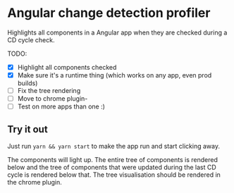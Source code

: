 # Angular change detection profiler

Highlights all components in a Angular app when they are checked during a CD cycle check.

TODO:

- [x] Highlight all components checked
- [x] Make sure it's a runtime thing (which works on any app, even prod builds)
- [ ] Fix the tree rendering
- [ ] Move to chrome plugin-
- [ ] Test on more apps than one :)

## Try it out

Just run
`yarn && yarn start`
to make the app run and start clicking away.

The components will light up. The entire tree of components is rendered below and the tree of components that were updated during the last CD cycle is rendered below that. The tree visualisation should be rendered in the chrome plugin.
